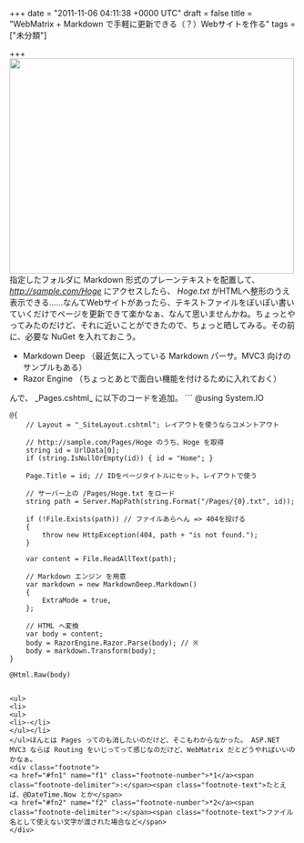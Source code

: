 
+++
date = "2011-11-06 04:11:38 +0000 UTC"
draft = false
title = "WebMatrix + Markdown で手軽に更新できる（？）Webサイトを作る"
tags = ["未分類"]

+++
<a href="http://blog.daruyanagi.net/wp-content/uploads/2011/11/sshot-10.png"><img src="http://blog.daruyanagi.net/wp-content/uploads/2011/11/sshot-10-500x379.png" alt="" title="sshot-10" width="500" height="379" class="alignnone size-medium wp-image-389"/></a>指定したフォルダに Markdown 形式のプレーンテキストを配置して、 _<a href="http://sample.com/Hoge">http://sample.com/Hoge</a>_ にアクセスしたら、 _Hoge.txt_ がHTMLへ整形のうえ表示できる……なんてWebサイトがあったら、テキストファイルをぽいぽい書いていくだけでページを更新できて楽かなぁ、なんて思いませんかね。ちょっとやってみたのだけど、それに近いことができたので、ちょっと晒してみる。その前に、必要な NuGet を入れておこう。

<ul>
<li>Markdown Deep （最近気に入っている Markdown パーサ。MVC3 向けのサンプルもある）</li>
<li>Razor Engine （ちょっとあとで面白い機能を付けるために入れておく）</li>
</ul>んで、 _Pages.cshtml_ に以下のコードを追加。
```
	@using System.IO

	@{
	    // Layout = "_SiteLayout.cshtml"; レイアウトを使うならコメントアウト

	    // http://sample.com/Pages/Hoge のうち、Hoge を取得
	    string id = UrlData[0];
	    if (string.IsNullOrEmpty(id)) { id = "Home"; }

	    Page.Title = id; // IDをページタイトルにセット。レイアウトで使う

	    // サーバー上の /Pages/Hoge.txt をロード
	    string path = Server.MapPath(string.Format("/Pages/{0}.txt", id));

	    if (!File.Exists(path)) // ファイルあらへん => 404を投げる
	    {
	        throw new HttpException(404, path + "is not found.");
	    }
	    
	    var content = File.ReadAllText(path);

	    // Markdown エンジン を用意
	    var markdown = new MarkdownDeep.Markdown()
	    {
	        ExtraMode = true,
	    };

	    // HTML へ変換
	    var body = content;
	    body = RazorEngine.Razor.Parse(body); // ※
	    body = markdown.Transform(body);
	}

	@Html.Raw(body) 
```※ の部分を入れたお陰で、Markdown に埋め込んだ Razor コードが使える <a href="#f1" name="fn1" title="たとえば、@DateTime.Now とか">*1</a> 。ただし、自分で作った Helper を追加したところ、呼び出すのは失敗。基本的なクラスなら使えるのだけど、あとから追加したのは RazorEngine に知らせてあげないといけないのかな？ ちょっとそこまでは使い方がわからない。<a href="http://blog.daruyanagi.net/wp-content/uploads/2011/11/sshot-11.png"><img src="http://blog.daruyanagi.net/wp-content/uploads/2011/11/sshot-11-500x366.png" alt="" title="sshot-11" width="500" height="366" class="alignnone size-medium wp-image-390"/></a>ともあれ、これで  _<a href="http://sample.com/Pages/Hoge">http://sample.com/Pages/Hoge</a>_ にアクセスしたら、 _/Pages/Hoge.txt_ がHTMLとして表示される。_Pages_フォルダにテキストを追加していけば、ページをどんどん増やせる。あんまりエラー処理していない <a href="#f2" name="fn2" title="ファイル名として使えない文字が渡された場合など">*2</a> ので、実際に使う場合はもう少し手を加えなきゃいけないし、入力用のインターフェイスだってほしいかもしれない。「WebMatrix 2」は NuGet の導入も簡単になっているので、さっさと正式版におなりになっていただきたいものですね！

<ul>
<li>
<ul>
<li>-</li>
</ul></li>
</ul>ほんとは Pages ってのも消したいのだけど、そこもわからなかった。 ASP.NET MVC3 ならば Routing をいじってって感じなのだけど、WebMatrix だとどうやればいいのかなぁ。
<div class="footnote">
<a href="#fn1" name="f1" class="footnote-number">*1</a><span class="footnote-delimiter">:</span><span class="footnote-text">たとえば、@DateTime.Now とか</span>
<a href="#fn2" name="f2" class="footnote-number">*2</a><span class="footnote-delimiter">:</span><span class="footnote-text">ファイル名として使えない文字が渡された場合など</span>
</div>

